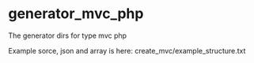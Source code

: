 # generator_mvc_php
The generator dirs for type mvc php

Example sorce, json and array is here: create_mvc/example_structure.txt
